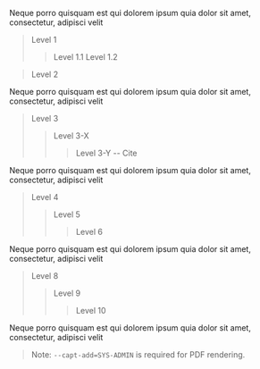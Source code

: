 Neque porro quisquam est qui dolorem ipsum quia dolor sit amet, consectetur, adipisci velit

> Level 1
>> Level 1.1
>> Level 1.2

> Level 2

Neque porro quisquam est qui dolorem ipsum quia dolor sit amet, consectetur, adipisci velit

> Level 3
>> Level 3-X
>>> Level 3-Y -- Cite

Neque porro quisquam est qui dolorem ipsum quia dolor sit amet, consectetur, adipisci velit

> Level 4
>> Level 5
>>> Level 6

Neque porro quisquam est qui dolorem ipsum quia dolor sit amet, consectetur, adipisci velit

> Level 8
>> Level 9
>>> Level 10

Neque porro quisquam est qui dolorem ipsum quia dolor sit amet, consectetur, adipisci velit

> Note: `--capt-add=SYS-ADMIN` is required for PDF rendering.
